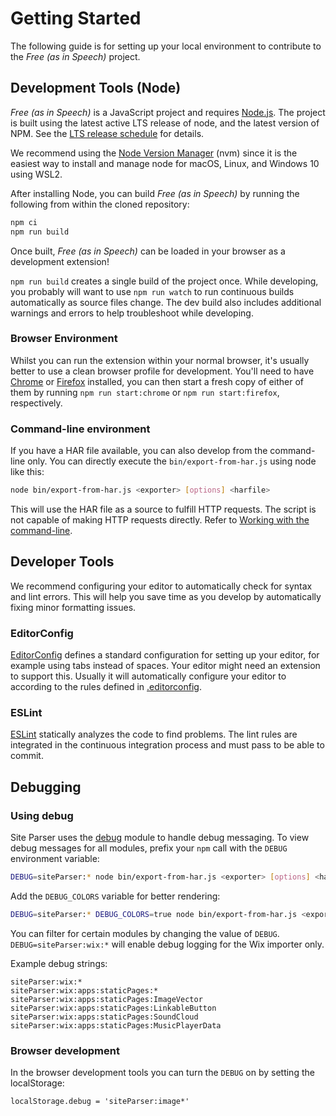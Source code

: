 # Getting Started

The following guide is for setting up your local environment to contribute to the *Free (as in Speech)* project.

## Development Tools (Node)

*Free (as in Speech)* is a JavaScript project and requires [Node.js](https://nodejs.org/). The project is built using the latest active LTS release of node, and the latest version of NPM. See the [LTS release schedule](https://github.com/nodejs/Release#release-schedule) for details.

We recommend using the [Node Version Manager](https://github.com/nvm-sh/nvm) (nvm) since it is the easiest way to install and manage node for macOS, Linux, and Windows 10 using WSL2.

After installing Node, you can build *Free (as in Speech)* by running the following from within the cloned repository:

```bash
npm ci
npm run build
```

Once built, *Free (as in Speech)* can be loaded in your browser as a development extension!

`npm run build` creates a single build of the project once. While developing, you probably will want to use `npm run watch` to run continuous builds automatically as source files change. The dev build also includes additional warnings and errors to help troubleshoot while developing.

### Browser Environment

Whilst you can run the extension within your normal browser, it's usually better to use a clean browser profile for development. You'll need to have [Chrome](https://www.google.com/chrome/) or [Firefox](https://www.mozilla.org/firefox/new/) installed, you can then start a fresh copy of either of them by running `npm run start:chrome` or `npm run start:firefox`, respectively.

### Command-line environment

If you have a HAR file available, you can also develop from the command-line only. You can directly execute the `bin/export-from-har.js` using node like this:

```bash
node bin/export-from-har.js <exporter> [options] <harfile>
```

This will use the HAR file as a source to fulfill HTTP requests. The script is not capable of making HTTP requests directly. Refer to [Working with the command-line](/docs/contributors/command-line.md).

## Developer Tools

We recommend configuring your editor to automatically check for syntax and lint errors. This will help you save time as you develop by automatically fixing minor formatting issues.

### EditorConfig

[EditorConfig](https://editorconfig.org/) defines a standard configuration for setting up your editor, for example using tabs instead of spaces. Your editor might need an extension to support this. Usually it will automatically configure your editor to according to the rules defined in [.editorconfig](https://github.com/pento/free-as-in-speech/blob/HEAD/.editorconfig).

### ESLint

[ESLint](https://eslint.org/) statically analyzes the code to find problems. The lint rules are integrated in the continuous integration process and must pass to be able to commit.

## Debugging

### Using debug

Site Parser uses the [debug](https://github.com/visionmedia/debug) module to handle debug messaging. To view debug messages for all modules, prefix your `npm` call with the `DEBUG` environment variable:

```bash
DEBUG=siteParser:* node bin/export-from-har.js <exporter> [options] <harfile>
```

Add the `DEBUG_COLORS` variable for better rendering:

```bash
DEBUG=siteParser:* DEBUG_COLORS=true node bin/export-from-har.js <exporter> [options] <harfile>
```

You can filter for certain modules by changing the value of `DEBUG`. `DEBUG=siteParser:wix:*` will enable debug logging for the Wix importer only.

Example debug strings:

```text
siteParser:wix:*
siteParser:wix:apps:staticPages:*
siteParser:wix:apps:staticPages:ImageVector
siteParser:wix:apps:staticPages:LinkableButton
siteParser:wix:apps:staticPages:SoundCloud
siteParser:wix:apps:staticPages:MusicPlayerData
```

### Browser development

In the browser development tools you can turn the `DEBUG` on by setting the localStorage:

```text
localStorage.debug = 'siteParser:image*'
```
